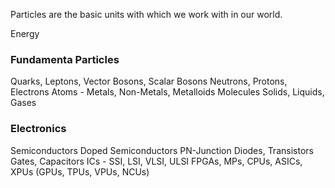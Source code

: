 Particles are the basic units with which we work with in our world.

Energy
### Fundamenta Particles
Quarks, Leptons, Vector Bosons, Scalar Bosons
Neutrons, Protons, Electrons
Atoms - Metals, Non-Metals, Metalloids
Molecules
Solids, Liquids, Gases

### Electronics
Semiconductors
Doped Semiconductors
PN-Junction
Diodes, Transistors
Gates, Capacitors
ICs - SSI, LSI, VLSI, ULSI
FPGAs, MPs, CPUs, ASICs, XPUs (GPUs, TPUs, VPUs, NCUs)